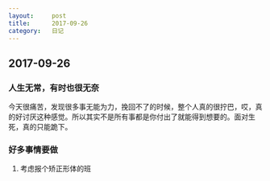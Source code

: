 ```yaml
---
layout:     post
title:      2017-09-26
category:   日记
---
```

## 2017-09-26
### 人生无常，有时也很无奈

今天很痛苦，发现很多事无能为力，挽回不了的时候，整个人真的很拧巴，哎，真的好讨厌这种感觉。所以其实不是所有事都是你付出了就能得到想要的。面对生死，真的只能跪下。

### 好多事情要做
1. 考虑报个矫正形体的班

